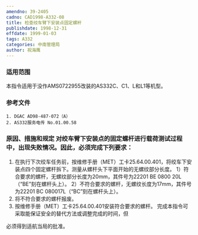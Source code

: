 ```yaml
---
amendno: 39-2405
cadno: CAD1998-A332-08
title: 检查绞车臂下安装点固定螺杆
publishdate: 1998-12-31
effdate: 1999-01-03
tags: A332
categories: 中南管理局
author: 祝海鹰
---
```


### 适用范围 
本指令适用于没作AMS0722955改装的AS332C、C1、L和L1等机型。

<!--more-->
### 参考文件
    1. DGAC AD98-487-072（A）
    2. AS332服务电传 No.01.00.58 

### 原因、措施和规定 对绞车臂下安装点的固定螺杆进行载荷测试过程中，出现失败情况。因此，必须完成下列要求： 
 1. 在执行下次绞车任务前，按维修手册（MET）工卡25.64.00.401，将绞车下安装点四个固定螺杆拆下。测量从螺杆头下平面开始的无螺纹部分长度。 
   1）符合要求的螺杆，无螺纹部分长度为20mm，其件号为22201 BE 0800 20L（“BE”刻在螺杆头上）。 
   2）不符合要求的螺杆，无螺纹长度为17mm，其件号为22201 BC 080017L（“BC”刻在螺杆头上）。 
 2. 将不符合要求的螺杆报废。 
 3. 按维修手册（MET）工卡25.64.00.401安装符合要求的螺杆。     完成本指令可采取能保证安全的替代方法或调整完成的时间，但

  
必须得到适航当局的批准。
